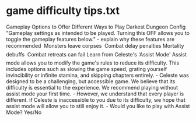 
# game difficulty tips.txt
Gameplay Options to Offer Different Ways to Play
Darkest Dungeon Config "Gameplay settings as intended to be played. Turning this OFF allows you to toggle the gameplay features below." - explain why these features are recommended
	Monsters leave corpses
	Combat delay penalties
	Mortality debuffs
	Combat retreats can fail
Learn from Celeste's 'Assist Mode'
Assist mode allows you to modify the game's rules to reduce its difficulty. This includes options such as slowing the game speed, grating yourself invincibility or infinite stamina, and skipping chapters entirely. - Celeste was designed to be a challenging, but accessible game. We believe that its difficulty is essential to the experience. We recommend playing without assist mode your first time. - However, we understand that every player is different. if Celeste is inaccessible to you due to its difficulty, we hope that assist mode will allow you to still enjoy it. - Would you like to play with Assist Mode? Yes/No

